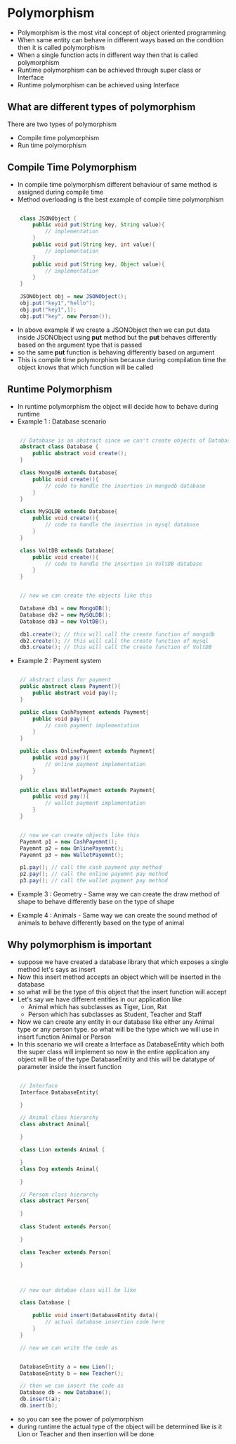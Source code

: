 # Polymorphism

- Polymorphism is the most vital concept of object oriented programming
- When same entity can behave in different ways based on the condition then it is called polymorphism
- When a single function acts in different way then that is called polymorphism
- Runtime polymorphism can be achieved through super class or Interface
- Runtime polymorphism can be achieved using Interface


## What are different types of polymorphism

There are two types of polymorphism 

- Compile time polymorphism
- Run time  polymorphism



## Compile Time Polymorphism

- In compile time polymorphism different behaviour of same method is assigned during compile time 
- Method overloading is the best example of compile time polymorphism

```java

    class JSONObject {
        public void put(String key, String value){
            // implementation
        }
        public void put(String key, int value){
            // implementation
        }
        public void put(String key, Object value){
            // implementation
        }
    }

    JSONObject obj = new JSONObject();
    obj.put("key1","hello");
    obj.put("key1",1);
    obj.put("key", new Person());

```

- In above example if we create a JSONObject then we can put data inside JSONObject using **put** method but the **put** behaves differently based on the argument type that is passed
- so the same **put** function is behaving differently based on argument
- This is compile time polymorphism because during compilation time the object knows that which function will be called


## Runtime Polymorphism

- In runtime polymorphism the object will decide how to behave during runtime
- Example 1 : Database scenario

```java 

    // Database is an abstract since we can't create objects of Database class
    abstract class Database {
        public abstract void create();
    }

    class MongoDB extends Database{
        public void create(){
            // code to handle the insertion in mongodb database
        }
    }

    class MySQLDB extends Database{
        public void create(){
            // code to handle the insertion in mysql database
        }
    }

    class VoltDB extends Database{
        public void create(){
            // code to handle the insertion in VoltDB database
        }
    }


    // now we can create the objects like this 

    Database db1 = new MongoDB();
    Database db2 = new MySQLDB();
    Database db3 = new VoltDB();

    db1.create(); // this will call the create function of mongodb
    db2.create(); // this will call the create function of mysql
    db3.create(); // this will call the create function of VoltDB


```

- Example 2 : Payment system

```java

    // abstract class for payment
    public abstract class Payment(){
        public abstract void pay();
    }

    public class CashPayment extends Payment{
        public void pay(){
            // cash payment implementation
        }
    }

    public class OnlinePayment extends Payment{
        public void pay(){
            // online payment implementation
        }
    }

    public class WalletPayment extends Payment{
        public void pay(){
            // wallet payment implementation
        }
    }


    // now we can create objects like this
    Payemnt p1 = new CashPayemnt();
    Payemnt p2 = new OnlinePayemnt();
    Payemnt p3 = new WalletPayemnt();

    p1.pay(); // call the cash payment pay method
    p2.pay(); // call the online payemnt pay method
    p3.pay(); // call the wallet payment pay method

```

- Example 3 : Geometry - Same way we can create the draw method of shape to behave differently base on the type of shape

- Example 4 : Animals - Same way we can create the sound method of animals to behave differently based on the type of animal




## Why polymorphism is important

- suppose we have created a database library that which exposes a single method let's says as insert
- Now this insert method accepts an object which will be inserted in the database
- so what will be the type of this object that the insert function will accept
- Let's say we have different entities in our application like
    - Animal which has subclasses as Tiger, Lion, Rat 
    - Person which has subclasses as Student, Teacher and Staff
- Now we can create any entity in our database like either any Animal type or any person type. so what will be the type which we will use in insert function Animal or Person
- In this scenario we will create a Interface as DatabaseEntity which both the super class will implement so now in the entire application any object will be of the type DatabaseEntity and this will be datatype of parameter inside the insert function

```java

    // Interface
    Interface DatabaseEntity{

    }

    // Animal class hierarchy
    class abstract Animal{

    }

    class Lion extends Animal {

    }
    class Dog extends Animal{

    }

    // Persom class hierarchy
    class abstract Person{

    }
    
    class Student extends Person{

    }

    class Teacher extends Person{

    }



    // now our databae class will be like

    class Database {

        public void insert(DatabaseEntity data){
            // actual database insertion code here
        }
    }

    // now we can write the code as 


    DatabaseEntity a = new Lion();
    DatabaseEntity b = new Teacher();

    // then we can insert the code as 
    Database db = new Database();
    db.insert(a);
    db.inert(b);

```

- so you can see the power of polymorphism
- during runtime the actual type of the object will be determined like is it Lion or Teacher and then insertion will be done

